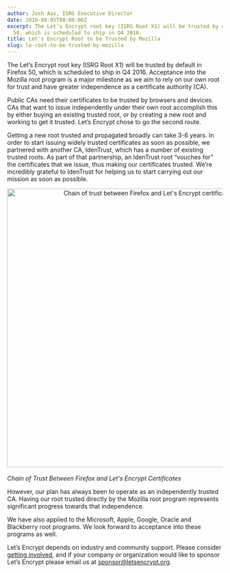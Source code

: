 ```yaml
---
author: Josh Aas, ISRG Executive Director
date: 2016-08-05T00:00:00Z
excerpt: The Let’s Encrypt root key (ISRG Root X1) will be trusted by default in Firefox
  50, which is scheduled to ship in Q4 2016.
title: Let's Encrypt Root to be Trusted by Mozilla
slug: le-root-to-be-trusted-by-mozilla
---
```


The Let’s Encrypt root key (ISRG Root X1) will be trusted by default in Firefox 50, which is scheduled to ship in Q4 2016. Acceptance into the Mozilla root program is a major milestone as we aim to rely on our own root for trust and have greater independence as a certificate authority (CA).

Public CAs need their certificates to be trusted by browsers and devices. CAs that want to issue independently under their own root accomplish this by either buying an existing trusted root, or by creating a new root and working to get it trusted. Let’s Encrypt chose to go the second route.

Getting a new root trusted and propagated broadly can take 3-6 years. In order to start issuing widely trusted certificates as soon as possible, we partnered with another CA, IdenTrust, which has a number of existing trusted roots. As part of that partnership, an IdenTrust root “vouches for” the certificates that we issue, thus making our certificates trusted. We’re incredibly grateful to IdenTrust for helping us to start carrying out our mission as soon as possible.

<img src="/images/le-firefox-chain-of-trust.png" alt="Chain of trust between Firefox and Let's Encrypt certificates." style="width: 650px; margin-bottom: 17px;text-align: center;" /><br><em>Chain of Trust Between Firefox and Let's Encrypt Certificates</em>

However, our plan has always been to operate as an independently trusted CA. Having our root trusted directly by the Mozilla root program represents significant progress towards that independence.

We have also applied to the Microsoft, Apple, Google, Oracle and Blackberry root programs. We look forward to acceptance into these programs as well.

Let’s Encrypt depends on industry and community support. Please consider [getting involved](https://letsencrypt.org/getinvolved/), and if your company or organization would like to sponsor Let’s Encrypt please email us at [sponsor@letsencrypt.org](mailto:sponsor@letsencrypt.org).
